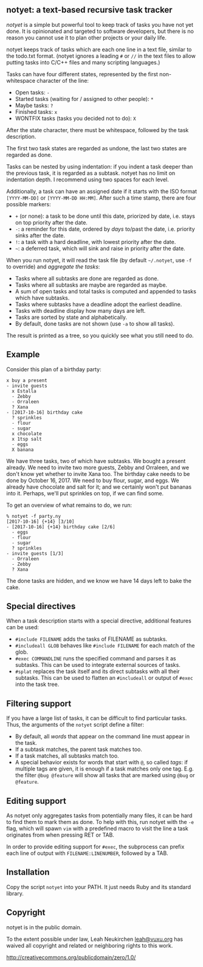 ## notyet: a text-based recursive task tracker

*notyet* is a simple but powerful tool to keep track of tasks you have
not yet done.  It is opinionated and targeted to software developers,
but there is no reason you cannot use it to plan other projects or
your daily life.

notyet keeps track of tasks which are each one line in a text file,
similar to the todo.txt format.
(notyet ignores a leading `#` or `//` in the text files to
allow putting tasks into C/C++ files and many scripting languages.)

Tasks can have four different states, represented by the first
non-whitespace character of the line:

* Open tasks: `-`
* Started tasks (waiting for / assigned to other people): `*`
* Maybe tasks: `?`
* Finished tasks: `x`
* WONTFIX tasks (tasks you decided not to do): `X`

After the state character, there must be whitespace, followed by the
task description.

The first two task states are regarded as undone, the last two states
are regarded as done.

Tasks can be nested by using indentation: if you indent a task deeper
than the previous task, it is regarded as a subtask.
notyet has no limit on indentation depth.
I recommend using two spaces for each level.

Additionally, a task can have an assigned date if it starts with the
ISO format `[YYYY-MM-DD]` or `[YYYY-MM-DD HH:MM]`.
After such a time stamp, there are four possible markers:

* `+` (or none): a task to be done until this date, priorized by date,
  i.e. stays on top priority after the date.
* `-`: a reminder for this date, ordered by *days* to/past the date,
  i.e. priority sinks after the date.
* `!`: a task with a hard deadline, with lowest priority after the date.
* `~`: a deferred task, which will sink and raise in priority after the date.

When you run notyet, it will read the task file (by default `~/.notyet`,
use `-f` to override) and *aggregate the tasks*:

* Tasks where all subtasks are done are regarded as done.
* Tasks where all subtasks are maybe are regarded as maybe.
* A sum of open tasks and total tasks is computed and appended to
  tasks which have subtasks.
* Tasks where subtasks have a deadline adopt the earliest deadline.
* Tasks with deadline display how many days are left.
* Tasks are sorted by state and alphabetically.
* By default, done tasks are not shown (use `-a` to show all tasks).

The result is printed as a tree, so you quickly see what you still
need to do.

## Example

Consider this plan of a birthday party:

```
x buy a present
- invite guests
  x Estalla
  - Zebby
  - Orraleen
  ? Xana
- [2017-10-16] birthday cake
  ? sprinkles
  - flour
  - sugar
  x chocolate
  x 1tsp salt
  - eggs
  X banana
```

We have three tasks, two of which have subtasks.  We bought a present
already.  We need to invite two more guests, Zebby and Orraleen, and
we don't know yet whether to invite Xana too.  The birthday cake needs
to be done by October 16, 2017.  We need to buy flour, sugar, and
eggs.  We already have chocolate and salt for it; and we certainly
won't put bananas into it.  Perhaps, we'll put sprinkles on top, if we
can find some.

To get an overview of what remains to do, we run:

```
% notyet -f party.ny
[2017-10-16] {+14} [3/10]
- [2017-10-16] {+14} birthday cake [2/6]
  - eggs
  - flour
  - sugar
  ? sprinkles
- invite guests [1/3]
  - Orraleen
  - Zebby
  ? Xana
```

The done tasks are hidden, and we know we have 14 days left to bake the cake.

## Special directives

When a task description starts with a special directive, additional
features can be used:

* `#include FILENAME` adds the tasks of FILENAME as subtasks.
* `#includeall GLOB` behaves like `#include FILENAME` for each match
  of the glob.
* `#exec COMMANDLINE` runs the specified command and parses it as subtasks.
  This can be used to integrate external sources of tasks.
* `#splat` replaces the task itself and its direct subtasks with all
  their subtasks.  This can be used to flatten an `#includeall` or output
  of `#exec` into the task tree.

## Filtering support

If you have a large list of tasks, it can be difficult to find
particular tasks.  Thus, the arguments of the `notyet` script define a
filter:

* By default, all *words* that appear on the command line must appear
  in the task.
* If a subtask matches, the parent task matches too.
* If a task matches, all subtasks match too.
* A special behavior exists for words that start with `@`, so called *tags*:
  if multiple tags are given, it is enough if a task matches only one tag.
  E.g. the filter `@bug @feature` will show all tasks that are marked
  using `@bug` or `@feature`.

## Editing support

As notyet only aggregates tasks from potentially many files, it can be
hard to find them to mark them as done.  To help with this, run
notyet with the `-e` flag, which will spawn `vim` with a predefined macro
to visit the line a task originates from when pressing RET or TAB.

In order to provide editing support for `#exec`, the subprocess can
prefix each line of output with `FILENAME:LINENUMBER`, followed by a TAB.

## Installation

Copy the script `notyet` into your PATH.
It just needs Ruby and its standard library.

## Copyright

notyet is in the public domain.

To the extent possible under law,
Leah Neukirchen <leah@vuxu.org>
has waived all copyright and related or
neighboring rights to this work.

http://creativecommons.org/publicdomain/zero/1.0/
